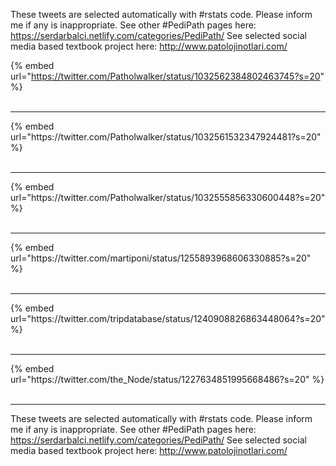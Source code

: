 

These tweets are selected automatically with #rstats code. Please inform me if any is inappropriate.
See other #PediPath pages here: https://serdarbalci.netlify.com/categories/PediPath/ 
See selected social media based textbook project here: http://www.patolojinotlari.com/

{% embed url="https://twitter.com/Patholwalker/status/1032562384802463745?s=20" %}<br>
<br>
<hr>
{% embed url="https://twitter.com/Patholwalker/status/1032561532347924481?s=20" %}<br>
<br>
<hr>
{% embed url="https://twitter.com/Patholwalker/status/1032555856330600448?s=20" %}<br>
<br>
<hr>
{% embed url="https://twitter.com/martiponi/status/1255893968606330885?s=20" %}<br>
<br>
<hr>
{% embed url="https://twitter.com/tripdatabase/status/1240908826863448064?s=20" %}<br>
<br>
<hr>
{% embed url="https://twitter.com/the_Node/status/1227634851995668486?s=20" %}<br>
<br>
<hr>


These tweets are selected automatically with #rstats code. Please inform me if any is inappropriate.
See other #PediPath pages here: https://serdarbalci.netlify.com/categories/PediPath/ 
See selected social media based textbook project here: http://www.patolojinotlari.com/
